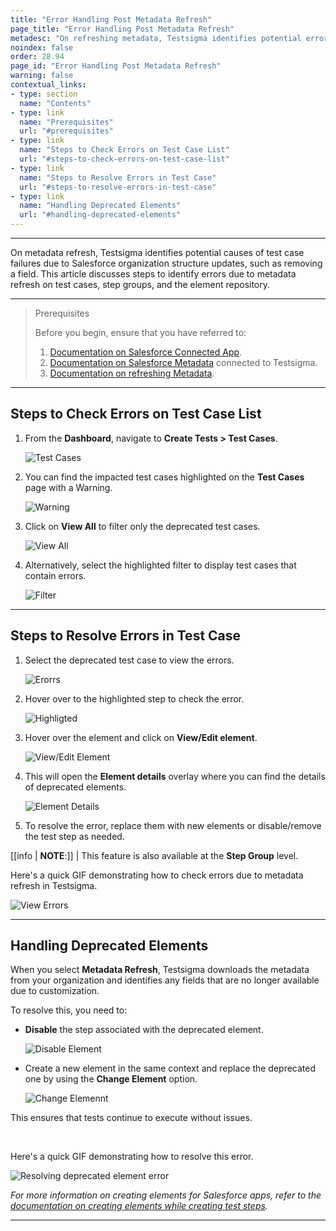 ```yaml
---
title: "Error Handling Post Metadata Refresh"
page_title: "Error Handling Post Metadata Refresh"
metadesc: "On refreshing metadata, Testsigma identifies potential errors in test cases, step groups and elements linked to updates in the Salesforce organization structure"
noindex: false
order: 28.94
page_id: "Error Handling Post Metadata Refresh"
warning: false
contextual_links:
- type: section
  name: "Contents"
- type: link
  name: "Prerequisites"
  url: "#prerequisites"
- type: link
  name: "Steps to Check Errors on Test Case List"
  url: "#steps-to-check-errors-on-test-case-list"
- type: link
  name: "Steps to Resolve Errors in Test Case"
  url: "#steps-to-resolve-errors-in-test-case"
- type: link
  name: "Handling Deprecated Elements"
  url: "#handling-deprecated-elements"
---
```


---

On metadata refresh, Testsigma identifies potential causes of test case failures due to Salesforce organization structure updates, such as removing a field. This article discusses steps to identify errors due to metadata refresh on test cases, step groups, and the element repository.


---

> <p id="prerequisites">Prerequisites</p>
> 
> Before you begin, ensure that you have referred to:
> 1. [Documentation on Salesforce Connected App](https://testsigma.com/docs/salesforce-testing/connected-app/).
> 2. [Documentation on Salesforce Metadata](https://testsigma.com/docs/salesforce-testing/metadata-connections/) connected to Testsigma.
> 3. [Documentation on refreshing Metadata](https://testsigma.com/docs/salesforce-testing/metadata-connections/#steps-to-refresh-metadata-connection).

---


## **Steps to Check Errors on Test Case List**

1. From the **Dashboard**, navigate to **Create Tests > Test Cases**.
  
   ![Test Cases](https://s3.amazonaws.com/static-docs.testsigma.com/new_images/projects/applications/ehtcsnavg.png)

2. You can find the impacted test cases highlighted on the **Test Cases** page with a Warning. 

   ![Warning](https://s3.amazonaws.com/static-docs.testsigma.com/new_images/projects/applications/ehallerrorsotcp.png)

3. Click on **View All** to filter only the deprecated test cases.

   ![View All](https://s3.amazonaws.com/static-docs.testsigma.com/new_images/projects/applications/ehtcrpva.png)

4. Alternatively, select the highlighted filter to display test cases that contain errors.

   ![Filter](https://s3.amazonaws.com/static-docs.testsigma.com/new_images/projects/applications/ehfilter.png)

---

## **Steps to Resolve Errors in Test Case**

1. Select the deprecated test case to view the errors.
   
   ![Erorrs](https://s3.amazonaws.com/static-docs.testsigma.com/new_images/projects/applications/eheitcpage.png)

2. Hover over to the highlighted step to check the error.
   
   ![Highligted](https://s3.amazonaws.com/static-docs.testsigma.com/new_images/projects/applications/eheielemonts.png)

3. Hover over the element and click on **View/Edit element**.
   
   ![View/Edit Element](https://s3.amazonaws.com/static-docs.testsigma.com/new_images/projects/applications/ehvoeelm.png)

4. This will open the **Element details** overlay where you can find the details of deprecated elements. 
   
   ![Element Details](https://s3.amazonaws.com/static-docs.testsigma.com/new_images/projects/applications/ehelemerroverl.png)

5. To resolve the error, replace them with new elements or disable/remove the test step as needed.


[[info | **NOTE**:]]
| This feature is also available at the **Step Group** level. 


Here's a quick GIF demonstrating how to check errors due to metadata refresh in Testsigma. 

![View Errors](https://s3.amazonaws.com/static-docs.testsigma.com/new_images/projects/applications/Errorhandling.gif)

---

## **Handling Deprecated Elements**

When you select **Metadata Refresh**, Testsigma downloads the metadata from your organization and identifies any fields that are no longer available due to customization.

To resolve this, you need to:

- **Disable** the step associated with the deprecated element.
  
  ![Disable Element](https://s3.amazonaws.com/static-docs.testsigma.com/new_images/projects/applications/Disable_Deprecated_Element.png)

- Create a new element in the same context and replace the deprecated one by using the **Change Element** option.

   ![Change Elemennt](https://s3.amazonaws.com/static-docs.testsigma.com/new_images/projects/applications/Change_Deprecated_Element.png)

This ensures that tests continue to execute without issues.

<br>

Here's a quick GIF demonstrating how to resolve this error.  

![Resolving deprecated element error](https://s3.amazonaws.com/static-docs.testsigma.com/new_images/projects/applications/DeprecartedFlowSF.gif)


*For more information on creating elements for Salesforce apps, refer to the [documentation on creating elements while creating test steps](https://testsigma.com/docs/salesforce-testing/element-repos/#creating-elements-while-creating-test-steps).*

---
